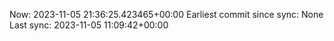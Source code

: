 Now: 2023-11-05 21:36:25.423465+00:00 Earliest commit since sync: None Last sync: 2023-11-05 11:09:42+00:00
